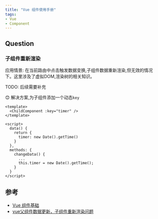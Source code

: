 ```yaml
---
title: "Vue 组件使用手册"
tags:
- Vue
- Component
---
```


## Question

### 子组件重新渲染

应用情景: 在当前路由中点击触发数据变换,子组件数据重新渲染,但无效的情况下。这里涉及了虚拟DOM,渲染树的相关知识。

<p class="code-block-bg">TODO: 后续需要补充</p>

:blush: 解决方案,为子组件添加一个动态`key`
``` vue
<template>
  <ChildComponent :key="timer" />
</template>

<script>
  data() {
    return {
      timer: new Date().getTime()
    }
  },
  methods: {
    changeData() {
      ...
      this.timer = new Date().getTime();
    }
  }
</script>
```


## 参考
- [Vue 组件基础](https://cn.vuejs.org/guide/essentials/component-basics.html#passing-props)
- [vue父组件数据更新，子组件重新渲染问题](https://juejin.cn/post/7065578037756035103)